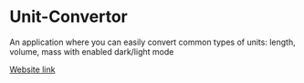 # Unit-Convertor

An application where you can easily convert common types of units: length, volume, mass with enabled dark/light mode

[Website link](https://units-convertor.netlify.app/)

